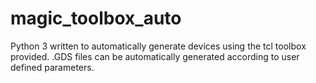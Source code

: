 # magic_toolbox_auto
Python 3 written to automatically generate devices using the tcl toolbox provided.  .GDS files can be automatically generated according to user defined parameters. 
